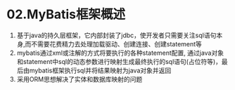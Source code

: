 # 02.MyBatis框架概述

1. 基于java的持久层框架，它内部封装了jdbc，使开发者只需要关注sql语句本身,而不需要花费精力去处理加载驱动、创建连接、创建statement等
2. mybatis通过xml或注解的方式将要执行的各种statement配置, 通过java对象和statement中sql的动态参数进行映射生成最终执行的sql语句(占位符等)，最后由mybatis框架执行sql并将结果映射为java对象并返回
3. 采用ORM思想解决了实体和数据库映射的问题